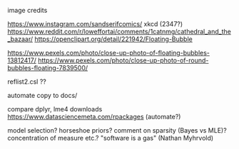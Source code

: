 image credits

https://www.instagram.com/sandserifcomics/
xkcd (2347?)
https://www.reddit.com/r/loweffortai/comments/1catnmg/cathedral_and_the_bazaar/
https://openclipart.org/detail/221942/Floating-Bubble

https://www.pexels.com/photo/close-up-photo-of-floating-bubbles-13812417/
https://www.pexels.com/photo/close-up-photo-of-round-bubbles-floating-7839500/

reflist2.csl ??

automate copy to docs/

compare dplyr, lme4 downloads
https://www.datasciencemeta.com/rpackages
(automate?)

model selection?
horseshoe priors?
comment on sparsity (Bayes vs MLE)?
concentration of measure etc.?
"software is a gas" (Nathan Myhrvold)
